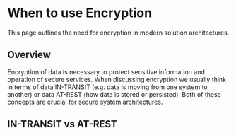 # When to use Encryption
This page outlines the need for encryption in modern solution architectures.

## Overview

Encryption of data is necessary to protect sensitive information and operation of secure services. When discussing encryption we usually think in terms of data IN-TRANSIT (e.g. data is moving from one system to another) or data AT-REST (how data is stored or persisted). Both of these concepts are crucial for secure system architectures.

## IN-TRANSIT vs AT-REST